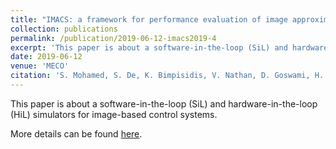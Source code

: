 ```yaml
---
title: "IMACS: a framework for performance evaluation of image approximation in a closed-loop system"
collection: publications
permalink: /publication/2019-06-12-imacs2019-4
excerpt: 'This paper is about a software-in-the-loop (SiL) and hardware-in-the-loop (HiL) simulators for image-based control systems.'
date: 2019-06-12
venue: 'MECO'
citation: 'S. Mohamed, S. De, K. Bimpisidis, V. Nathan, D. Goswami, H. Corporaal, T. Basten, &quot;IMACS: a framework for performance evaluation of image approximation in a closed-loop system,&quot; <i>in: 8th Mediterranean Conference on Embedded Computing (MECO)</i>, 2019. <a href="https://pure.tue.nl/ws/portalfiles/portal/131905081/IMACS.pdf">[pdf]</a><a href="https://sajid-mohamed.github.io/files/IMACS_.pptx">[slides]</a>'
---
```

This paper is about a software-in-the-loop (SiL) and hardware-in-the-loop (HiL) simulators for image-based control systems.

More details can be found [here](https://sajid-mohamed.github.io/tools/imacs/).


